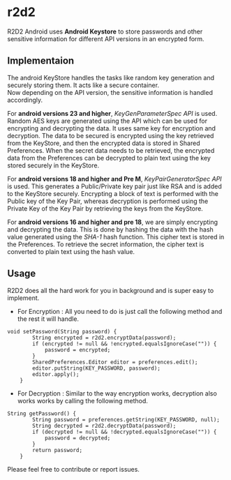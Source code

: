 # r2d2

R2D2 Android uses **Android Keystore** to store passwords and other sensitive information for different API versions in an encrypted form.  

## Implementaion
The android KeyStore handles the tasks like random key generation and securely storing them. It acts like a secure container.  
Now depending on the API version, the sensitive information is handled accordingly.  

For **android versions 23 and higher**, *KeyGenParameterSpec API* is used. Random AES keys are generated using the API which can be used for encrypting and decrypting the data. It uses same key for encryption and decryption. The data to be secured is encrypted using the key retrieved from the KeyStore, and then the encrypted data is stored in Shared Preferences. When the secret data needs to be retrieved, the encrypted data from the Preferences can be decrypted to plain text using the key stored securely in the KeyStore.  

For **android versions 18 and higher and Pre M**, *KeyPairGeneratorSpec API* is used. This generates a Public/Private key pair just like RSA and is added to the KeyStore securely. Encrypting a block of text is performed with the Public key of the Key Pair, whereas decryption is performed using the Private Key of the Key Pair by retrieving the keys from the KeyStore.  

For **android versions 16 and higher and pre 18**, we are simply encrypting and decrypting the data. This is done by hashing the data with the hash value generated using the *SHA-1* hash function. This cipher text is stored in the Preferences. To retrieve the secret information, the cipher text is converted to plain text using the hash value.  

## Usage
R2D2 does all the hard work for you in background and is super easy to implement. 

* For Encryption : All you need to do is just call the following method and the rest it will handle. 

```
void setPassword(String password) {
        String encrypted = r2d2.encryptData(password);
        if (encrypted != null && !encrypted.equalsIgnoreCase("")) {
            password = encrypted;
        }
        SharedPreferences.Editor editor = preferences.edit();
        editor.putString(KEY_PASSWORD, password);
        editor.apply();
    }
```  

* For Decryption : Similar to the way encryption works, decryption also works works by calling the following method.  

```
String getPassword() {
        String password = preferences.getString(KEY_PASSWORD, null);
        String decrypted = r2d2.decryptData(password);
        if (decrypted != null && !decrypted.equalsIgnoreCase("")) {
            password = decrypted;
        }
        return password;
    }
```
Please feel free to contribute or report issues.
